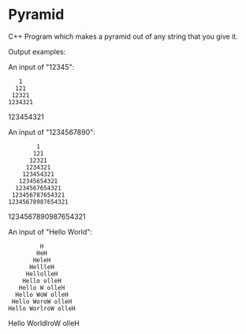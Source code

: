 # Pyramid
C++ Program which makes a pyramid out of any string that you give it.

Output examples:

An input of "12345":

       1
      121
     12321
    1234321
   123454321

An input of "1234567890":

            1
           121
          12321
         1234321
        123454321
       12345654321
      1234567654321
     123456787654321
    12345678987654321
   1234567890987654321

An input of "Hello World":

             H
            HeH
           HeleH
          HellleH
         HellolleH
        Hello olleH
       Hello W olleH
      Hello WoW olleH
     Hello WoroW olleH
    Hello WorlroW olleH
   Hello WorldlroW olleH
